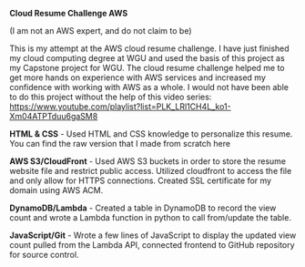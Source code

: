 **Cloud Resume Challenge AWS**

(I am not an AWS expert, and do not claim to be)

This is my attempt at the AWS cloud resume challenge. I have just finished my cloud computing degree at WGU and used the basis of this project as my Capstone project for WGU.
The cloud resume challenge helped me to get more hands on experience with AWS services and increased my confidence with working with AWS as a whole. I would not have been able to do this project without the help of this video series: https://www.youtube.com/playlist?list=PLK_LRl1CH4L_ko1-Xm04ATPTduu6gaSM8

**HTML & CSS** - Used HTML and CSS knowledge to personalize this resume. You can find the raw version that I made from scratch here

**AWS S3/CloudFront** - Used AWS S3 buckets in order to store the resume website file and restrict public access. Utilized cloudfront to access the file and only allow for HTTPS connections. Created SSL certificate for my domain using AWS ACM.

**DynamoDB/Lambda** - Created a table in DynamoDB to record the view count and wrote a Lambda function in python to call from/update the table.

**JavaScript/Git** - Wrote a few lines of JavaScript to display the updated view count pulled from the Lambda API, connected frontend to GitHub repository for source control.
